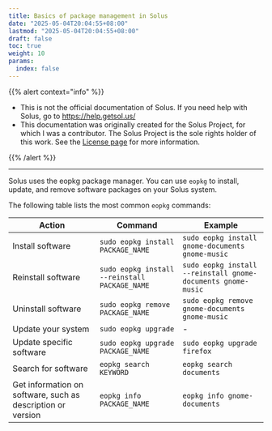 ```yaml
---
title: Basics of package management in Solus
date: "2025-05-04T20:04:55+08:00"
lastmod: "2025-05-04T20:04:55+08:00"
draft: false
toc: true
weight: 10
params:
  index: false
---
```


{{% alert context="info" %}}

- This is not the official documentation of Solus. If you need help with Solus, go to https://help.getsol.us/
- This documentation was originally created for the Solus Project, for which I was a contributor. The Solus Project is the sole rights holder of this work. See the [License page](/docs/license) for more information.

{{% /alert %}}

---

Solus uses the eopkg package manager. You can use `eopkg` to install, update, and remove software packages on your Solus system.

The following table lists the most common `eopkg` commands:

| Action                                                      | Command                                       | Example                                                      |
| ----------------------------------------------------------- | --------------------------------------------- | ------------------------------------------------------------ |
| Install software                                            | `sudo eopkg install PACKAGE_NAME`             | `sudo eopkg install gnome-documents gnome-music`             |
| Reinstall software                                          | `sudo eopkg install --reinstall PACKAGE_NAME` | `sudo eopkg install --reinstall gnome-documents gnome-music` |
| Uninstall software                                          | `sudo eopkg remove PACKAGE_NAME`              | `sudo eopkg remove gnome-documents gnome-music`              |
| Update your system                                          | `sudo eopkg upgrade`                          | -                                                            |
| Update specific software                                    | `sudo eopkg upgrade PACKAGE_NAME`             | `sudo eopkg upgrade firefox`                                 |
| Search for software                                         | `eopkg search KEYWORD`                        | `eopkg search documents`                                     |
| Get information on software, such as description or version | `eopkg info PACKAGE_NAME`                     | `eopkg info gnome-documents`                                 |
